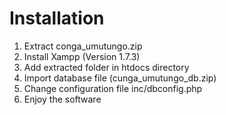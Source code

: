 Installation
=============================

1. Extract conga_umutungo.zip
2. Install Xampp (Version 1.7.3)
3. Add extracted folder in htdocs directory
4. Import database file (cunga_umutungo_db.zip)
5. Change configuration file inc/dbconfig.php
6. Enjoy the software
